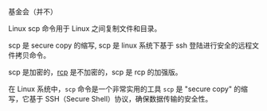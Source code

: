 
基金会（并不）

Linux scp 命令用于 Linux 之间复制文件和目录。

scp 是 secure copy 的缩写, scp 是 linux 系统下基于 ssh 登陆进行安全的远程文件拷贝命令。

scp 是加密的，[rcp](https://www.runoob.com/linux/linux-comm-rcp.html) 是不加密的，scp 是 rcp 的加强版。

在 Linux 系统中，`scp` 命令是一个非常实用的工具 `scp` 是 "secure copy" 的缩写，它基于 SSH（Secure Shell）协议，确保数据传输的安全性。

